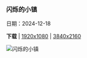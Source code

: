 ### 闪烁的小镇

日期：2024-12-18

**下载**  |  [1920x1080](https://cn.bing.com/th?id=OHR.SibiuRomania_ZH-CN1631942857_1920x1080.jpg)  |  [3840x2160](https://cn.bing.com/th?id=OHR.SibiuRomania_ZH-CN1631942857_UHD.jpg)

![闪烁的小镇](https://cn.bing.com/th?id=OHR.SibiuRomania_ZH-CN1631942857_1920x1080.jpg "锡比乌圣诞市场，罗马尼亚 (© Calin Stan/Alamy Stock Photo)")

